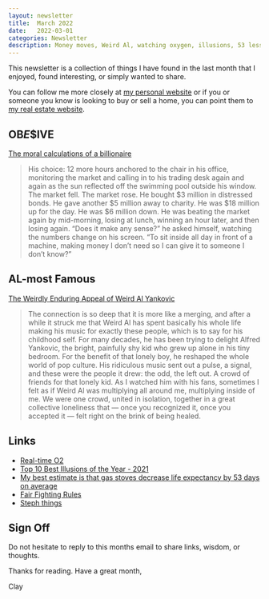 ```yaml
---
layout: newsletter
title:  March 2022
date:   2022-03-01
categories: Newsletter
description: Money moves, Weird Al, watching oxygen, illusions, 53 less days, fight night, Steph doing Steph things
---
```


This newsletter is a collection of things I have found in the last month that I enjoyed, found interesting, or simply wanted to share.

You can follow me more closely at [my personal website](http://claycarson.net "Personal Website") or if you or someone you know is looking to buy or sell a home, you can point them to [my real estate website](http://claycarson.com "Business Website ").

## OB$E$$IVE

[The moral calculations of a billionaire](https://www.washingtonpost.com/nation/2022/01/30/moral-calculations-billionaire/ "The moral calculations of a billionaire")

> His choice: 12 more hours anchored to the chair in his office, monitoring the market and calling in to his trading desk again and again as the sun reflected off the swimming pool outside his window. The market fell. The market rose. He bought $3 million in distressed bonds. He gave another $5 million away to charity. He was $18 million up for the day. He was $6 million down. He was beating the market again by mid-morning, losing at lunch, winning an hour later, and then losing again. “Does it make any sense?” he asked himself, watching the numbers change on his screen. “To sit inside all day in front of a machine, making money I don’t need so I can give it to someone I don’t know?”
> 
##  AL-most Famous

[The Weirdly Enduring Appeal of Weird Al Yankovic](https://www.nytimes.com/2020/04/09/magazine/weird-al-yankovic.html?utm_source=pocket_mylist)

> The connection is so deep that it is more like a merging, and after a while it struck me that Weird Al has spent basically his whole life making his music for exactly these people, which is to say for his childhood self. For many decades, he has been trying to delight Alfred Yankovic, the bright, painfully shy kid who grew up alone in his tiny bedroom. For the benefit of that lonely boy, he reshaped the whole world of pop culture. His ridiculous music sent out a pulse, a signal, and these were the people it drew: the odd, the left out. A crowd of friends for that lonely kid. As I watched him with his fans, sometimes I felt as if Weird Al was multiplying all around me, multiplying inside of me. We were one crowd, united in isolation, together in a great collective loneliness that — once you recognized it, once you accepted it — felt right on the brink of being healed.
> 
## Links

- [Real-time O2](https://twitter.com/AmazingNature00/status/1490045153599528974 "Real-time O2")
- [Top 10 Best Illusions of the Year - 2021](http://illusionoftheyear.com/cat/top-10-finalists/2021/ "Best Illusion of the Year - 2021")
- [My best estimate is that gas stoves decrease life expectancy by 53 days on average](https://dynomight.net/stoves/ "My best estimate is that gas stoves decrease life expectancy by 53 days on average")
- [Fair Fighting Rules](https://www.therapistaid.com/worksheets/fair-fighting-rules.pdf "Fair Fighting Rules")
- [Steph things](https://twitter.com/doubledworth/status/1498087406750212102)

## Sign Off

Do not hesitate to reply to this months email to share links, wisdom, or thoughts.

Thanks for reading. Have a great month,

Clay